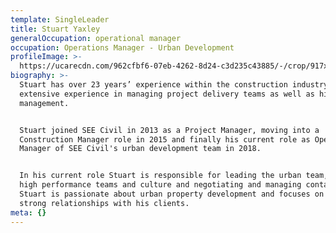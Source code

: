 ```yaml
---
template: SingleLeader
title: Stuart Yaxley
generalOccupation: operational manager
occupation: Operations Manager - Urban Development
profileImage: >-
  https://ucarecdn.com/962cfbf6-07eb-4262-8d24-c3d235c43885/-/crop/917x763/217,0/-/preview/
biography: >-
  Stuart has over 23 years’ experience within the construction industry. He has
  extensive experience in managing project delivery teams as well as high level
  management. 


  Stuart joined SEE Civil in 2013 as a Project Manager, moving into a
  Construction Manager role in 2015 and finally his current role as Operations
  Manager of SEE Civil's urban development team in 2018. 


  In his current role Stuart is responsible for leading the urban team, building
  high performance teams and culture and negotiating and managing contacts.
  Stuart is passionate about urban property development and focuses on building
  strong relationships with his clients.
meta: {}
---
```


